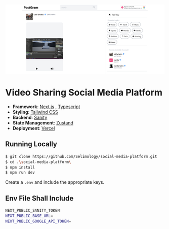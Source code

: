 <img src="https://github.com/Selimology/personal-portfolio/blob/c34eb96773f9f35f631b5db714b417c22588a4e3/src/assets/projectCover2.png" width="900px"></img>

# Video Sharing Social Media Platform

- **Framework**: [Next.js](https://nextjs.org/) , [Typescript](https://www.typescriptlang.org/)
- **Styling**: [Tailwind CSS](https://tailwindcss.com/)
- **Backend**: [Sanity](https://www.sanity.io/)
- **State Management**: [Zustand](https://zustand-demo.pmnd.rs/)
- **Deployment**: [Vercel](https://vercel.com)

## Running Locally

```bash
$ git clone https://github.com/Selimology/social-media-platform.git
$ cd .\social-media-platform\
$ npm install
$ npm run dev
```

Create a `.env` and include the appropriate keys.

## Env File Shall Include
```bash
NEXT_PUBLIC_SANITY_TOKEN 
NEXT_PUBLIC_BASE_URL=
NEXT_PUBLIC_GOOGLE_API_TOKEN=
```
